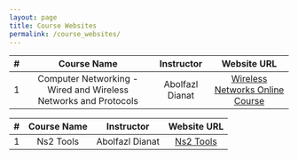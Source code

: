 ```yaml
---
layout: page
title: Course Websites
permalink: /course_websites/
---
```


| # |       Course Name                      |   Instructor    | Website URL |
|---|:--------------------------------------:|:---------------:|:---------------------:|
| 1 | Computer Networking - Wired and Wireless Networks and Protocols  | Abolfazl Dianat |[Wireless Networks Online Course](https://alison.com/course/computer-networking-wired-and-wireless-networks-and-protocols-revised) |

| # |       Course Name                      |   Instructor    | Website URL  |
|---|:--------------------------------------:|:---------------:|:---------------------:|
| 1 | Ns2 Tools | Abolfazl Dianat |[Ns2 Tools](https://www.isi.edu/nsnam/ns/)|


